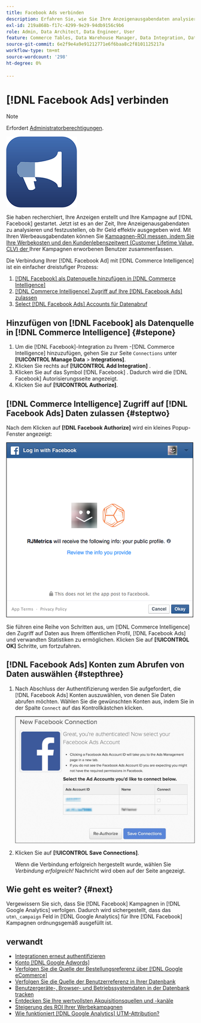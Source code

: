 ```yaml
---
title: Facebook Ads verbinden
description: Erfahren Sie, wie Sie Ihre Anzeigenausgabendaten analysieren und feststellen können, ob Ihr Geld effektiv ausgegeben wird.
exl-id: 219a868b-f17c-4299-9e29-94db9156c9b6
role: Admin, Data Architect, Data Engineer, User
feature: Commerce Tables, Data Warehouse Manager, Data Integration, Data Import/Export
source-git-commit: 6e2f9e4a9e91212771e6f6baa8c2f8101125217a
workflow-type: tm+mt
source-wordcount: '298'
ht-degree: 0%

---
```


# [!DNL Facebook Ads] verbinden

>[!NOTE]
>
>Erfordert [Administratorberechtigungen](../../../administrator/user-management/user-management.md).

![](../../../assets/facebook-ads-logo.png)

Sie haben recherchiert, Ihre Anzeigen erstellt und Ihre Kampagne auf [!DNL Facebook] gestartet. Jetzt ist es an der Zeit, Ihre Anzeigenausgabendaten zu analysieren und festzustellen, ob Ihr Geld effektiv ausgegeben wird. Mit Ihren Werbeausgabendaten können Sie [Kampagnen-ROI messen, indem Sie Ihre Werbekosten und den Kundenlebenszeitwert (Customer Lifetime Value, CLV) der ](../../../data-analyst/analysis/roi-ad-camp.md) Ihrer Kampagnen erworbenen Benutzer zusammenfassen.

Die Verbindung Ihrer [!DNL Facebook Ad] mit [!DNL Commerce Intelligence] ist ein einfacher dreistufiger Prozess:

1. [ [!DNL Facebook]  als Datenquelle hinzufügen in [!DNL Commerce Intelligence]](#stepone)
1. [ [!DNL Commerce Intelligence]  Zugriff auf Ihre  [!DNL Facebook Ads]  zulassen](#steptwo)
1. [Select [!DNL Facebook Ads] Accounts für Datenabruf](#stepthree)

## Hinzufügen von [!DNL Facebook] als Datenquelle in [!DNL Commerce Intelligence] {#stepone}

1. Um die [!DNL Facebook]-Integration zu Ihrem -[!DNL Commerce Intelligence] hinzuzufügen, gehen Sie zur Seite `Connections` unter **[!UICONTROL Manage Data** > **Integrations]**.
1. Klicken Sie rechts auf **[!UICONTROL Add Integration]** .
1. Klicken Sie auf das Symbol [!DNL Facebook] . Dadurch wird die [!DNL Facebook] Autorisierungsseite angezeigt.
1. Klicken Sie auf **[!UICONTROL Authorize]**.

## [!DNL Commerce Intelligence] Zugriff auf [!DNL Facebook Ads] Daten zulassen {#steptwo}

Nach dem Klicken auf **[!DNL Facebook Authorize]** wird ein kleines Popup-Fenster angezeigt:

![](../../../assets/Facebook_Access_Popup.png)

Sie führen eine Reihe von Schritten aus, um [!DNL Commerce Intelligence] den Zugriff auf Daten aus Ihrem öffentlichen Profil, [!DNL Facebook Ads] und verwandten Statistiken zu ermöglichen. Klicken Sie auf **[!UICONTROL OK]** Schritte, um fortzufahren.

## [!DNL Facebook Ads] Konten zum Abrufen von Daten auswählen {#stepthree}

1. Nach Abschluss der Authentifizierung werden Sie aufgefordert, die [!DNL Facebook Ads] Konten auszuwählen, von denen Sie Daten abrufen möchten. Wählen Sie die gewünschten Konten aus, indem Sie in der Spalte `Connect` auf das Kontrollkästchen klicken.

   ![](../../../assets/Facebook_Ad_Accounts.png)

1. Klicken Sie auf **[!UICONTROL Save Connections]**.

   Wenn die Verbindung erfolgreich hergestellt wurde, wählen Sie *Verbindung erfolgreich!* Nachricht wird oben auf der Seite angezeigt.

## Wie geht es weiter? {#next}

Vergewissern Sie sich, dass Sie [!DNL Facebook] Kampagnen in [!DNL Google Analytics] verfolgen. Dadurch wird sichergestellt, dass das `utm\_campaign` Feld in [!DNL Google Analytics] für Ihre [!DNL Facebook] Kampagnen ordnungsgemäß ausgefüllt ist.

## verwandt

* [Integrationen erneut authentifizieren](https://experienceleague.adobe.com/docs/commerce-knowledge-base/kb/how-to/mbi-reauthenticating-integrations.html)
* [Konto  [!DNL Google Adwords] ](../integrations/google-ecommerce.md)
* [Verfolgen Sie die Quelle der Bestellungsreferenz über [!DNL Google eCommerce]](../integrations/google-ecommerce.md)
* [Verfolgen Sie die Quelle der Benutzerreferenz in Ihrer Datenbank](../../analysis/google-track-user-acq.md)
* [Benutzergeräte-, Browser- und Betriebssystemdaten in der Datenbank tracken](../../analysis/track-usr-dev-browser.md)
* [Entdecken Sie Ihre wertvollsten Akquisitionsquellen und -kanäle](../../analysis/most-value-source-channel.md)
* [Steigerung des ROI Ihrer Werbekampagnen](../../analysis/roi-ad-camp.md)
* [Wie funktioniert  [!DNL Google Analytics]  UTM-Attribution?](../../analysis/utm-attributes.md)
